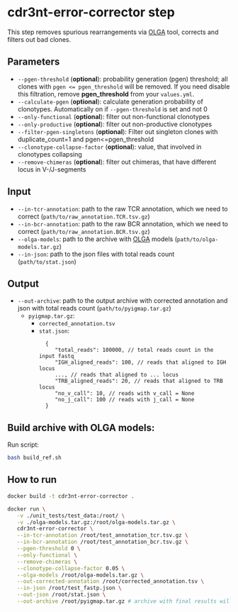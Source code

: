 # cdr3nt-error-corrector step

This step removes spurious rearrangements via [OLGA](https://github.com/statbiophys/OLGA) tool, corrects and filters out bad clones.

## Parameters
* `--pgen-threshold` (**optional**): probability generation (pgen) threshold; all clones with `pgen <= pgen_threshold` will be removed. If you need disable this filtration, remove **pgen_threshold** from your `values.yml`.
* `--calculate-pgen` (**optional**): calculate generation probability of clonotypes. Automatically on if `--pgen-threshold` is set and not 0
* `--only-functional` (**optional**): filter out non-functional clonotypes
* `--only-productive` (**optional**): filter out non-productive clonotypes
* `--filter-pgen-singletons` (**optional**): Filter out singleton clones with duplicate_count=1 and pgen<=pgen_threshold
* `--clonotype-collapse-factor` (**optional**): value, that involved in clonotypes collapsing
* `--remove-chimeras` (**optional**): filter out chimeras, that have different locus in V-/J-segments

## Input

* `--in-tcr-annotation`: path to the raw TCR annotation, which we need to correct (`path/to/raw_annotation.TCR.tsv.gz`)
* `--in-bcr-annotation`: path to the raw BCR annotation, which we need to correct (`path/to/raw_annotation.BCR.tsv.gz`)
* `--olga-models`: path to the archive with [OLGA](https://github.com/statbiophys/OLGA/tree/master/olga/default_models) models (`path/to/olga-models.tar.gz`)
* `--in-json`: path to the json files with total reads count (`path/to/stat.json`)

## Output

* `--out-archive`: path to the output archive with corrected annotation and json with total reads count (`path/to/pyigmap.tar.gz`)
  * `pyigmap.tar.gz`:
    * `corrected_annotation.tsv`
    * `stat.json`:
      ```json5
        {
           "total_reads": 100000, // total reads count in the input fastq
           "IGH_aligned_reads": 100, // reads that aligned to IGH locus
           ..., // reads that aligned to ... locus
           "TRB_aligned_reads": 20, // reads that aligned to TRB locus
           "no_v_call": 10, // reads with v_call = None
           "no_j_call": 100 // reads with j_call = None
        }
      ```


## Build archive with OLGA models:

Run script:
```bash
bash build_ref.sh
``` 

## How to run

```bash
docker build -t cdr3nt-error-corrector .

docker run \
   -v ./unit_tests/test_data:/root/ \
   -v ./olga-models.tar.gz:/root/olga-models.tar.gz \
   cdr3nt-error-corrector \
   --in-tcr-annotation /root/test_annotation_tcr.tsv.gz \
   --in-bcr-annotation /root/test_annotation_bcr.tsv.gz \
   --pgen-threshold 0 \
   --only-functional \
   --remove-chimeras \
   --clonotype-collapse-factor 0.05 \
   --olga-models /root/olga-models.tar.gz \
   --out-corrected-annotation /root/corrected_annotation.tsv \
   --in-json /root/test_fastp.json \
   --out-json /root/stat.json \
   --out-archive /root/pyigmap.tar.gz # archive with final results will be saved into ./unit_tests/test_data/
```